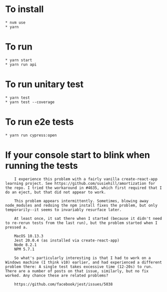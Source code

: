 # To install
    * nvm use
    * yarn

# To run
    * yarn start
    * yarn run api

# To run unitary test
    * yarn test
    * yarn test --coverage

# To run e2e tests
    * yarn run cypress:open

# If your console start to blink when running the tests

```
    I experience this problem with a fairly vanilla create-react-app learning project. See https://github.com/susiehill/amortization for the repo. I tried the workaround in #4635, which first required that I do an eject, but that did not appear to work.

    This problem appears intermittently. Sometimes, blowing away node_modules and redoing the npm install fixes the problem, but only temporarily--it seems to invariably resurface later.

    At least once, it sat there when I started (because it didn't need to re-rerun tests from the last run), but the problem started when I pressed a.

    MacOS 10.13.3
    Jest 20.0.4 (as installed via create-react-app)
    Node 8.2.1
    NPM 5.7.1

    So what's particularly interesting is that I had to work on a Windows machine (I think v10) earlier, and had experienced a different problem there: A single test takes excessive time (12-20s) to run. There are a number of posts on that issue, similarly, but no fix worked. Any chance these are related problems?

    https://github.com/facebook/jest/issues/5038
```